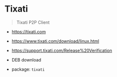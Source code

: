 # Tixati

> Tixati P2P Client

- https://tixati.com
- https://www.tixati.com/download/linux.html
- https://support.tixati.com/Release%20Verification

- DEB download

- package: `tixati`

